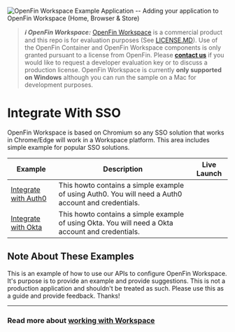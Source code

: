 ![OpenFin Workspace Example Application -- Adding your application to OpenFin Workspace (Home, Browser & Store)](../../assets/OpenFin-Workspace-Starter.png)

> **_:information_source: OpenFin Workspace:_** [OpenFin Workspace](https://www.openfin.co/workspace/) is a commercial product and this repo is for evaluation purposes (See [LICENSE.MD](LICENSE.MD)). Use of the OpenFin Container and OpenFin Workspace components is only granted pursuant to a license from OpenFin. Please [**contact us**](https://www.openfin.co/workspace/poc/) if you would like to request a developer evaluation key or to discuss a production license.
> OpenFin Workspace is currently **only supported on Windows** although you can run the sample on a Mac for development purposes.

# Integrate With SSO

OpenFin Workspace is based on Chromium so any SSO solution that works in Chrome/Edge will work in a Workspace platform. This area includes simple example for popular SSO solutions.

| Example                                        | Description                                                                                         | Live Launch |
| ---------------------------------------------- | --------------------------------------------------------------------------------------------------- | ----------- |
| [Integrate with Auth0](./integrate-with-auth0) | This howto contains a simple example of using Auth0. You will need a Auth0 account and credentials. |             |
| [Integrate with Okta](./integrate-with-okta)   | This howto contains a simple example of using Okta. You will need a Okta account and credentials.   |             |

## Note About These Examples

This is an example of how to use our APIs to configure OpenFin Workspace. It's purpose is to provide an example and provide suggestions. This is not a production application and shouldn't be treated as such. Please use this as a guide and provide feedback. Thanks!

---

### Read more about [working with Workspace](https://developers.openfin.co/of-docs/docs/overview-of-workspace)

